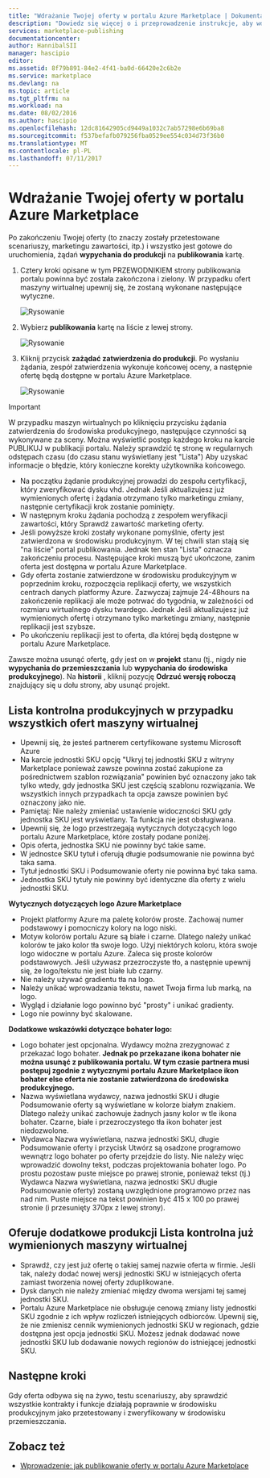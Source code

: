 ```yaml
---
title: "Wdrażanie Twojej oferty w portalu Azure Marketplace | Dokumentacja firmy Microsoft"
description: "Dowiedz się więcej o i przeprowadzenie instrukcje, aby wdrożyć ofertę — obraz maszyny wirtualnej, deweloperów usługi, Usługa danych itd. — w portalu Azure Marketplace."
services: marketplace-publishing
documentationcenter: 
author: HannibalSII
manager: hascipio
editor: 
ms.assetid: 8f79b891-84e2-4f41-ba0d-66420e2c6b2e
ms.service: marketplace
ms.devlang: na
ms.topic: article
ms.tgt_pltfrm: na
ms.workload: na
ms.date: 08/02/2016
ms.author: hascipio
ms.openlocfilehash: 12dc81642905cd9449a1032c7ab57298e6b69ba8
ms.sourcegitcommit: f537befafb079256fba0529ee554c034d73f36b0
ms.translationtype: MT
ms.contentlocale: pl-PL
ms.lasthandoff: 07/11/2017
---
```

# <a name="deploy-your-offer-to-the-azure-marketplace"></a>Wdrażanie Twojej oferty w portalu Azure Marketplace
Po zakończeniu Twojej oferty (to znaczy zostały przetestowane scenariuszy, marketingu zawartości, itp.) i wszystko jest gotowe do uruchomienia, żądań **wypychania do produkcji** na **publikowania** kartę.  

1. Cztery kroki opisane w tym PRZEWODNIKIEM strony publikowania portalu powinna być została zakończona i zielony. W przypadku ofert maszyny wirtualnej upewnij się, że zostaną wykonane następujące wytyczne.
   
    ![Rysowanie][img-pubportal-walkthru-checked]
2. Wybierz **publikowania** kartę na liście z lewej strony.
   
    ![Rysowanie][img-pubportal-menu-publish]
3. Kliknij przycisk **zażądać zatwierdzenia do produkcji**. Po wysłaniu żądania, zespół zatwierdzenia wykonuje końcowej oceny, a następnie ofertę będą dostępne w portalu Azure Marketplace.
   
    ![Rysowanie][img-pubportal-publish-pushproduction]

> [!IMPORTANT]
> W przypadku maszyn wirtualnych po kliknięciu przycisku żądania zatwierdzenia do środowiska produkcyjnego, następujące czynności są wykonywane za sceny. Można wyświetlić postęp każdego kroku na karcie PUBLIKUJ w publikacji portalu. Należy sprawdzić tę stronę w regularnych odstępach czasu (do czasu stanu wyświetlany jest "Lista") Aby uzyskać informacje o błędzie, który konieczne korekty użytkownika końcowego.
> 
> * Na początku żądanie produkcyjnej prowadzi do zespołu certyfikacji, który zweryfikować dysku vhd. Jednak Jeśli aktualizujesz już wymienionych ofertę i żądania otrzymano tylko marketingu zmiany, następnie certyfikacji krok zostanie pominięty.
> * W następnym kroku żądania pochodzą z zespołem weryfikacji zawartości, który Sprawdź zawartość marketing oferty.
> * Jeśli powyższe kroki zostały wykonane pomyślnie, oferty jest zatwierdzona w środowisku produkcyjnym. W tej chwili stan stają się "na liście" portal publikowania. Jednak ten stan "Lista" oznacza zakończeniu procesu. Następujące kroki muszą być ukończone, zanim oferta jest dostępna w portalu Azure Marketplace.
> * Gdy oferta zostanie zatwierdzone w środowisku produkcyjnym w poprzednim kroku, rozpoczęcia replikacji oferty, we wszystkich centrach danych platformy Azure. Zazwyczaj zajmuje 24-48hours na zakończenie replikacji ale może potrwać do tygodnia, w zależności od rozmiaru wirtualnego dysku twardego. Jednak Jeśli aktualizujesz już wymienionych ofertę i otrzymano tylko marketingu zmiany, następnie replikacji jest szybsze.
> * Po ukończeniu replikacji jest to oferta, dla której będą dostępne w portalu Azure Marketplace.
> 
> Zawsze można usunąć ofertę, gdy jest on w **projekt** stanu (tj., nigdy nie **wypychania do przemieszczania** lub **wypychania do środowiska produkcyjnego**). Na **historii** , kliknij pozycję **Odrzuć wersję roboczą** znajdujący się u dołu strony, aby usunąć projekt.
> 
> 

## <a name="production-checklist-for-all-virtual-machine-offers"></a>Lista kontrolna produkcyjnych w przypadku wszystkich ofert maszyny wirtualnej
* Upewnij się, że jesteś partnerem certyfikowane systemu Microsoft Azure
* Na karcie jednostki SKU opcję "Ukryj tej jednostki SKU z witryny Marketplace ponieważ zawsze powinna zostać zakupione za pośrednictwem szablon rozwiązania" powinien być oznaczony jako tak tylko wtedy, gdy jednostka SKU jest częścią szablonu rozwiązania. We wszystkich innych przypadkach ta opcja zawsze powinien być oznaczony jako nie.
* Pamiętaj: Nie należy zmieniać ustawienie widoczności SKU gdy jednostka SKU jest wyświetlany. Ta funkcja nie jest obsługiwana.
* Upewnij się, że logo przestrzegają wytycznych dotyczących logo portalu Azure Marketplace, które zostały podane poniżej.
* Opis oferta, jednostka SKU nie powinny być takie same.
* W jednostce SKU tytuł i oferują długie podsumowanie nie powinna być taka sama.
* Tytuł jednostki SKU i Podsumowanie oferty nie powinna być taka sama.
* Jednostka SKU tytuły nie powinny być identyczne dla oferty z wielu jednostki SKU.

**Wytycznych dotyczących logo Azure Marketplace**

* Projekt platformy Azure ma paletę kolorów proste. Zachowaj numer podstawowy i pomocniczy kolory na logo niski.
* Motyw kolorów portalu Azure są białe i czarne. Dlatego należy unikać kolorów te jako kolor tła swoje logo. Użyj niektórych koloru, która swoje logo widoczne w portalu Azure. Zaleca się proste kolorów podstawowych. Jeśli używasz przezroczyste tło, a następnie upewnij się, że logo/tekstu nie jest białe lub czarny.
* Nie należy używać gradientu tła na logo.
* Należy unikać wprowadzania tekstu, nawet Twoja firma lub marką, na logo.
* Wygląd i działanie logo powinno być "prosty" i unikać gradienty.
* Logo nie powinny być skalowane.

**Dodatkowe wskazówki dotyczące bohater logo:**

* Logo bohater jest opcjonalna. Wydawcy można zrezygnować z przekazać logo bohater. **Jednak po przekazane ikona bohater nie można usunąć z publikowania portalu. W tym czasie partnera musi postępuj zgodnie z wytycznymi portalu Azure Marketplace ikon bohater else oferta nie zostanie zatwierdzona do środowiska produkcyjnego.**
* Nazwa wyświetlana wydawcy, nazwa jednostki SKU i długie Podsumowanie oferty są wyświetlane w kolorze białym znakiem. Dlatego należy unikać zachowuje żadnych jasny kolor w tle ikona bohater. Czarne, białe i przezroczystego tła ikon bohater jest niedozwolone.
* Wydawca Nazwa wyświetlana, nazwa jednostki SKU, długie Podsumowanie oferty i przycisk Utwórz są osadzone programowo wewnątrz logo bohater po oferty przejdzie do listy. Nie należy więc wprowadzić dowolny tekst, podczas projektowania bohater logo. Po prostu pozostaw puste miejsce po prawej stronie, ponieważ tekst (tj.) Wydawca Nazwa wyświetlana, nazwa jednostki SKU długie Podsumowanie oferty) zostaną uwzględnione programowo przez nas nad nim. Puste miejsce na tekst powinien być 415 x 100 po prawej stronie (i przesunięty 370px z lewej strony).

## <a name="additional-production-checklist-for-already-listed-virtual-machine-offers"></a>Oferuje dodatkowe produkcji Lista kontrolna już wymienionych maszyny wirtualnej
* Sprawdź, czy jest już ofertę o takiej samej nazwie oferta w firmie. Jeśli tak, należy dodać nowej wersji jednostki SKU w istniejących oferta zamiast tworzenia nowej oferty zduplikowane.
* Dysk danych nie należy zmieniać między dwoma wersjami tej samej jednostki SKU.
* Portalu Azure Marketplace nie obsługuje cenową zmiany listy jednostki SKU zgodnie z ich wpływ rozliczeń istniejących odbiorców. Upewnij się, że nie zmienisz cennik wymienionych jednostki SKU w regionach, gdzie dostępna jest opcja jednostki SKU. Możesz jednak dodawać nowe jednostki SKU lub dodawanie nowych regionów do istniejącej jednostki SKU.

## <a name="next-steps"></a>Następne kroki
Gdy oferta odbywa się na żywo, testu scenariuszy, aby sprawdzić wszystkie kontrakty i funkcje działają poprawnie w środowisku produkcyjnym jako przetestowany i zweryfikowany w środowisku przemieszczania.

## <a name="see-also"></a>Zobacz też
* [Wprowadzenie: jak publikowanie oferty w portalu Azure Marketplace](marketplace-publishing-getting-started.md)

[img-pubportal-walkthru-checked]:media/marketplace-publishing-push-to-production/pubportal-walkthru-checked.png
[img-pubportal-menu-publish]:media/marketplace-publishing-push-to-production/pubportal-menu-publish.png
[img-pubportal-publish-pushproduction]:media/marketplace-publishing-push-to-production/pubportal-publish-pushproduction.png
